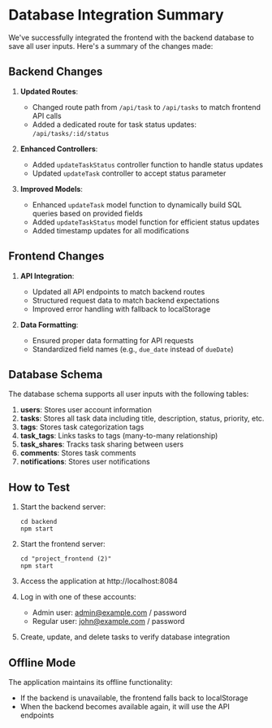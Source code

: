 # Database Integration Summary

We've successfully integrated the frontend with the backend database to save all user inputs. Here's a summary of the changes made:

## Backend Changes

1. **Updated Routes**:
   - Changed route path from `/api/task` to `/api/tasks` to match frontend API calls
   - Added a dedicated route for task status updates: `/api/tasks/:id/status`

2. **Enhanced Controllers**:
   - Added `updateTaskStatus` controller function to handle status updates
   - Updated `updateTask` controller to accept status parameter

3. **Improved Models**:
   - Enhanced `updateTask` model function to dynamically build SQL queries based on provided fields
   - Added `updateTaskStatus` model function for efficient status updates
   - Added timestamp updates for all modifications

## Frontend Changes

1. **API Integration**:
   - Updated all API endpoints to match backend routes
   - Structured request data to match backend expectations
   - Improved error handling with fallback to localStorage

2. **Data Formatting**:
   - Ensured proper data formatting for API requests
   - Standardized field names (e.g., `due_date` instead of `dueDate`)

## Database Schema

The database schema supports all user inputs with the following tables:

1. **users**: Stores user account information
2. **tasks**: Stores all task data including title, description, status, priority, etc.
3. **tags**: Stores task categorization tags
4. **task_tags**: Links tasks to tags (many-to-many relationship)
5. **task_shares**: Tracks task sharing between users
6. **comments**: Stores task comments
7. **notifications**: Stores user notifications

## How to Test

1. Start the backend server:
   ```
   cd backend
   npm start
   ```

2. Start the frontend server:
   ```
   cd "project_frontend (2)"
   npm start
   ```

3. Access the application at http://localhost:8084

4. Log in with one of these accounts:
   - Admin user: admin@example.com / password
   - Regular user: john@example.com / password

5. Create, update, and delete tasks to verify database integration

## Offline Mode

The application maintains its offline functionality:
- If the backend is unavailable, the frontend falls back to localStorage
- When the backend becomes available again, it will use the API endpoints 